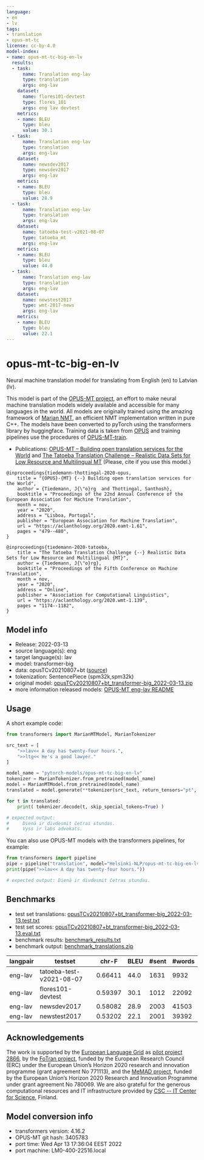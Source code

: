 ```yaml
---
language:
- en
- lv
tags:
- translation
- opus-mt-tc
license: cc-by-4.0
model-index:
- name: opus-mt-tc-big-en-lv
  results:
  - task:
      name: Translation eng-lav
      type: translation
      args: eng-lav
    dataset:
      name: flores101-devtest
      type: flores_101
      args: eng lav devtest
    metrics:
    - name: BLEU
      type: bleu
      value: 30.1
  - task:
      name: Translation eng-lav
      type: translation
      args: eng-lav
    dataset:
      name: newsdev2017
      type: newsdev2017
      args: eng-lav
    metrics:
    - name: BLEU
      type: bleu
      value: 28.9
  - task:
      name: Translation eng-lav
      type: translation
      args: eng-lav
    dataset:
      name: tatoeba-test-v2021-08-07
      type: tatoeba_mt
      args: eng-lav
    metrics:
    - name: BLEU
      type: bleu
      value: 44.0
  - task:
      name: Translation eng-lav
      type: translation
      args: eng-lav
    dataset:
      name: newstest2017
      type: wmt-2017-news
      args: eng-lav
    metrics:
    - name: BLEU
      type: bleu
      value: 22.1
---
```

# opus-mt-tc-big-en-lv

Neural machine translation model for translating from English (en) to Latvian (lv).

This model is part of the [OPUS-MT project](https://github.com/Helsinki-NLP/Opus-MT), an effort to make neural machine translation models widely available and accessible for many languages in the world. All models are originally trained using the amazing framework of [Marian NMT](https://marian-nmt.github.io/), an efficient NMT implementation written in pure C++. The models have been converted to pyTorch using the transformers library by huggingface. Training data is taken from [OPUS](https://opus.nlpl.eu/) and training pipelines use the procedures of [OPUS-MT-train](https://github.com/Helsinki-NLP/Opus-MT-train).

* Publications: [OPUS-MT – Building open translation services for the World](https://aclanthology.org/2020.eamt-1.61/) and [The Tatoeba Translation Challenge – Realistic Data Sets for Low Resource and Multilingual MT](https://aclanthology.org/2020.wmt-1.139/) (Please, cite if you use this model.)

```
@inproceedings{tiedemann-thottingal-2020-opus,
    title = "{OPUS}-{MT} {--} Building open translation services for the World",
    author = {Tiedemann, J{\"o}rg  and Thottingal, Santhosh},
    booktitle = "Proceedings of the 22nd Annual Conference of the European Association for Machine Translation",
    month = nov,
    year = "2020",
    address = "Lisboa, Portugal",
    publisher = "European Association for Machine Translation",
    url = "https://aclanthology.org/2020.eamt-1.61",
    pages = "479--480",
}

@inproceedings{tiedemann-2020-tatoeba,
    title = "The Tatoeba Translation Challenge {--} Realistic Data Sets for Low Resource and Multilingual {MT}",
    author = {Tiedemann, J{\"o}rg},
    booktitle = "Proceedings of the Fifth Conference on Machine Translation",
    month = nov,
    year = "2020",
    address = "Online",
    publisher = "Association for Computational Linguistics",
    url = "https://aclanthology.org/2020.wmt-1.139",
    pages = "1174--1182",
}
```

## Model info

* Release: 2022-03-13
* source language(s): eng
* target language(s): lav
* model: transformer-big
* data: opusTCv20210807+bt ([source](https://github.com/Helsinki-NLP/Tatoeba-Challenge))
* tokenization: SentencePiece (spm32k,spm32k)
* original model: [opusTCv20210807+bt_transformer-big_2022-03-13.zip](https://object.pouta.csc.fi/Tatoeba-MT-models/eng-lav/opusTCv20210807+bt_transformer-big_2022-03-13.zip)
* more information released models: [OPUS-MT eng-lav README](https://github.com/Helsinki-NLP/Tatoeba-Challenge/tree/master/models/eng-lav/README.md)

## Usage

A short example code:

```python
from transformers import MarianMTModel, MarianTokenizer

src_text = [
    ">>lav<< A day has twenty-four hours.",
    ">>ltg<< He's a good lawyer."
]

model_name = "pytorch-models/opus-mt-tc-big-en-lv"
tokenizer = MarianTokenizer.from_pretrained(model_name)
model = MarianMTModel.from_pretrained(model_name)
translated = model.generate(**tokenizer(src_text, return_tensors="pt", padding=True))

for t in translated:
    print( tokenizer.decode(t, skip_special_tokens=True) )

# expected output:
#     Dienā ir divdesmit četras stundas.
#     Vyss ir labs advokats.
```

You can also use OPUS-MT models with the transformers pipelines, for example:

```python
from transformers import pipeline
pipe = pipeline("translation", model="Helsinki-NLP/opus-mt-tc-big-en-lv")
print(pipe(">>lav<< A day has twenty-four hours."))

# expected output: Dienā ir divdesmit četras stundas.
```

## Benchmarks

* test set translations: [opusTCv20210807+bt_transformer-big_2022-03-13.test.txt](https://object.pouta.csc.fi/Tatoeba-MT-models/eng-lav/opusTCv20210807+bt_transformer-big_2022-03-13.test.txt)
* test set scores: [opusTCv20210807+bt_transformer-big_2022-03-13.eval.txt](https://object.pouta.csc.fi/Tatoeba-MT-models/eng-lav/opusTCv20210807+bt_transformer-big_2022-03-13.eval.txt)
* benchmark results: [benchmark_results.txt](benchmark_results.txt)
* benchmark output: [benchmark_translations.zip](benchmark_translations.zip)

| langpair | testset | chr-F | BLEU  | #sent | #words |
|----------|---------|-------|-------|-------|--------|
| eng-lav | tatoeba-test-v2021-08-07 | 0.66411 | 44.0 | 1631 | 9932 |
| eng-lav | flores101-devtest | 0.59397 | 30.1 | 1012 | 22092 |
| eng-lav | newsdev2017 | 0.58082 | 28.9 | 2003 | 41503 |
| eng-lav | newstest2017 | 0.53202 | 22.1 | 2001 | 39392 |

## Acknowledgements

The work is supported by the [European Language Grid](https://www.european-language-grid.eu/) as [pilot project 2866](https://live.european-language-grid.eu/catalogue/#/resource/projects/2866), by the [FoTran project](https://www.helsinki.fi/en/researchgroups/natural-language-understanding-with-cross-lingual-grounding), funded by the European Research Council (ERC) under the European Union’s Horizon 2020 research and innovation programme (grant agreement No 771113), and the [MeMAD project](https://memad.eu/), funded by the European Union’s Horizon 2020 Research and Innovation Programme under grant agreement No 780069. We are also grateful for the generous computational resources and IT infrastructure provided by [CSC -- IT Center for Science](https://www.csc.fi/), Finland.

## Model conversion info

* transformers version: 4.16.2
* OPUS-MT git hash: 3405783
* port time: Wed Apr 13 17:36:04 EEST 2022
* port machine: LM0-400-22516.local
